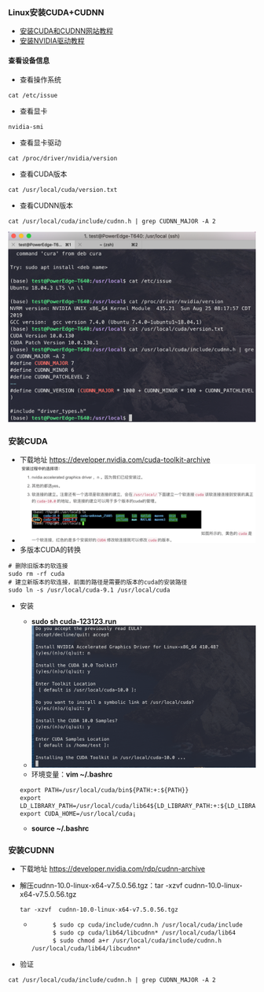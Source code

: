 ### Linux安装CUDA+CUDNN

* [安装CUDA和CUDNN网站教程](https://blog.csdn.net/qq_33200967/article/details/80689543)
* [安装NVIDIA驱动教程](https://blog.csdn.net/zuo232100/article/details/87863069)

#### 查看设备信息

* 查看操作系统

```shell
cat /etc/issue
```

* 查看显卡

```shell
nvidia-smi
```

* 查看显卡驱动

```shell
cat /proc/driver/nvidia/version
```

* 查看CUDA版本

```shell
cat /usr/local/cuda/version.txt
```

* 查看CUDNN版本

```shell
cat /usr/local/cuda/include/cudnn.h | grep CUDNN_MAJOR -A 2
```

![image-20200222221230661](../images/image-20200222221230661.png)



### 安装CUDA

* 下载地址 https://developer.nvidia.com/cuda-toolkit-archive
* ![image-20191110124502716](../images/image-20191110124502716.png)
* 多版本CUDA的转换

```shell
# 删除旧版本的软连接
sudo rm -rf cuda
# 建立新版本的软连接，前面的路径是需要的版本的cuda的安装路径
sudo ln -s /usr/local/cuda-9.1 /usr/local/cuda  
```

* 安装

	* **sudo sh cuda-123123.run**
	* ![image-20191112145809978](../images/image-20191112145809978.png)
	* 环境变量：**vim ~/.bashrc**

	```shell
	export PATH=/usr/local/cuda/bin${PATH:+:${PATH}}
	export LD_LIBRARY_PATH=/usr/local/cuda/lib64${LD_LIBRARY_PATH:+:${LD_LIBRARY_PATH}}
	export CUDA_HOME=/usr/local/cuda¡
	```

	* **source ~/.bashrc**

### 安装CUDNN

* 下载地址 https://developer.nvidia.com/rdp/cudnn-archive

* 解压cudnn-10.0-linux-x64-v7.5.0.56.tgz：tar -xzvf  cudnn-10.0-linux-x64-v7.5.0.56.tgz

	```shell
	tar -xzvf  cudnn-10.0-linux-x64-v7.5.0.56.tgz
	```

	* ```shell
		    $ sudo cp cuda/include/cudnn.h /usr/local/cuda/include
		    $ sudo cp cuda/lib64/libcudnn* /usr/local/cuda/lib64
		    $ sudo chmod a+r /usr/local/cuda/include/cudnn.h /usr/local/cuda/lib64/libcudnn*
		```

* 验证

```shell
cat /usr/local/cuda/include/cudnn.h | grep CUDNN_MAJOR -A 2
```

